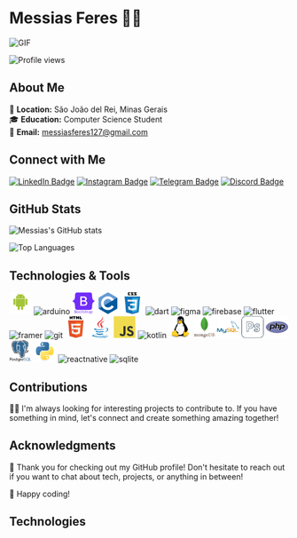 # Messias Feres 👨‍💻

![GIF](path_to_your_gif.gif)

![Profile views](https://komarev.com/ghpvc/?username=messiasfcm&label=Profile%20views&color=0e75b6&style=flat)

## About Me

📍 **Location:** São João del Rei, Minas Gerais  
🎓 **Education:** Computer Science Student  
📧 **Email:** [messiasferes127@gmail.com](mailto:messiasferes127@gmail.com)

## Connect with Me

[![LinkedIn Badge](https://img.shields.io/badge/-LinkedIn-0077B5?style=flat-square&logo=LinkedIn&logoColor=white&link=https://linkedin.com/in/messiasfcm)](https://linkedin.com/in/messiasfcm)
[![Instagram Badge](https://img.shields.io/badge/-Instagram-E4405F?style=flat-square&logo=Instagram&logoColor=white&link=https://instagram.com/messiasfcm)](https://instagram.com/messiasfcm)
[![Telegram Badge](https://img.shields.io/badge/-Telegram-2CA5E0?style=flat-square&logo=Telegram&logoColor=white&link=https://t.me/messiasfcm)](https://t.me/messiasfcm)
[![Discord Badge](https://img.shields.io/badge/-Discord-7289DA?style=flat-square&logo=Discord&logoColor=white&link=https://discord.gg/287618916111482880)](https://discord.gg/287618916111482880)

## GitHub Stats

![Messias's GitHub stats](https://github-readme-stats.vercel.app/api?username=messiasfcm&show_icons=true&theme=dark)

![Top Languages](https://github-readme-stats.vercel.app/api/top-langs?username=messiasfcm&show_icons=true&layout=compact&theme=dark)

## Technologies & Tools

<p align="left">
  <img src="https://raw.githubusercontent.com/devicons/devicon/master/icons/android/android-original-wordmark.svg" alt="android" width="40" height="40"/>
  <img src="https://cdn.worldvectorlogo.com/logos/arduino-1.svg" alt="arduino" width="40" height="40"/>
  <img src="https://raw.githubusercontent.com/devicons/devicon/master/icons/bootstrap/bootstrap-plain-wordmark.svg" alt="bootstrap" width="40" height="40"/>
  <img src="https://raw.githubusercontent.com/devicons/devicon/master/icons/c/c-original.svg" alt="c" width="40" height="40"/>
  <img src="https://raw.githubusercontent.com/devicons/devicon/master/icons/css3/css3-original-wordmark.svg" alt="css3" width="40" height="40"/>
  <img src="https://www.vectorlogo.zone/logos/dartlang/dartlang-icon.svg" alt="dart" width="40" height="40"/>
  <img src="https://www.vectorlogo.zone/logos/figma/figma-icon.svg" alt="figma" width="40" height="40"/>
  <img src="https://www.vectorlogo.zone/logos/firebase/firebase-icon.svg" alt="firebase" width="40" height="40"/>
  <img src="https://www.vectorlogo.zone/logos/flutterio/flutterio-icon.svg" alt="flutter" width="40" height="40"/>
  <img src="https://www.vectorlogo.zone/logos/framer/framer-icon.svg" alt="framer" width="40" height="40"/>
  <img src="https://www.vectorlogo.zone/logos/git-scm/git-scm-icon.svg" alt="git" width="40" height="40"/>
  <img src="https://raw.githubusercontent.com/devicons/devicon/master/icons/html5/html5-original-wordmark.svg" alt="html5" width="40" height="40"/>
  <img src="https://raw.githubusercontent.com/devicons/devicon/master/icons/java/java-original.svg" alt="java" width="40" height="40"/>
  <img src="https://raw.githubusercontent.com/devicons/devicon/master/icons/javascript/javascript-original.svg" alt="javascript" width="40" height="40"/>
  <img src="https://www.vectorlogo.zone/logos/kotlinlang/kotlinlang-icon.svg" alt="kotlin" width="40" height="40"/>
  <img src="https://raw.githubusercontent.com/devicons/devicon/master/icons/linux/linux-original.svg" alt="linux" width="40" height="40"/>
  <img src="https://raw.githubusercontent.com/devicons/devicon/master/icons/mongodb/mongodb-original-wordmark.svg" alt="mongodb" width="40" height="40"/>
  <img src="https://raw.githubusercontent.com/devicons/devicon/master/icons/mysql/mysql-original-wordmark.svg" alt="mysql" width="40" height="40"/>
  <img src="https://raw.githubusercontent.com/devicons/devicon/master/icons/photoshop/photoshop-line.svg" alt="photoshop" width="40" height="40"/>
  <img src="https://raw.githubusercontent.com/devicons/devicon/master/icons/php/php-original.svg" alt="php" width="40" height="40"/>
  <img src="https://raw.githubusercontent.com/devicons/devicon/master/icons/postgresql/postgresql-original-wordmark.svg" alt="postgresql" width="40" height="40"/>
  <img src="https://raw.githubusercontent.com/devicons/devicon/master/icons/python/python-original.svg" alt="python" width="40" height="40"/>
  <img src="https://reactnative.dev/img/header_logo.svg" alt="reactnative" width="40" height="40"/>
  <img src="https://www.vectorlogo.zone/logos/sqlite/sqlite-icon.svg" alt="sqlite" width="40" height="40"/>
</p>

## Contributions

👨‍💻 I'm always looking for interesting projects to contribute to. If you have something in mind, let's connect and create something amazing together!

## Acknowledgments

🙏 Thank you for checking out my GitHub profile! Don't hesitate to reach out if you want to chat about tech, projects, or anything in between!

🚀 Happy coding!

## Technologies

